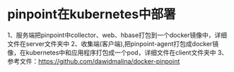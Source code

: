 # pinpoint在kubernetes中部署
1、服务端把pinpoint中collector、web、hbase打包到一个docker镜像中，详细文件在server文件夹中
2、收集端(客户端),把pinpoint-agent打包成docker镜像，在kubernetes中和应用程序打包成一个pod，详细文件在client文件夹中
3、参考文件：https://github.com/dawidmalina/docker-pinpoint